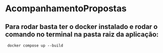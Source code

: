 # AcompanhamentoPropostas

  ## Para rodar basta ter o docker instalado e rodar o comando no terminal na pasta raiz da aplicação:
     docker compose up --build 
     

  

